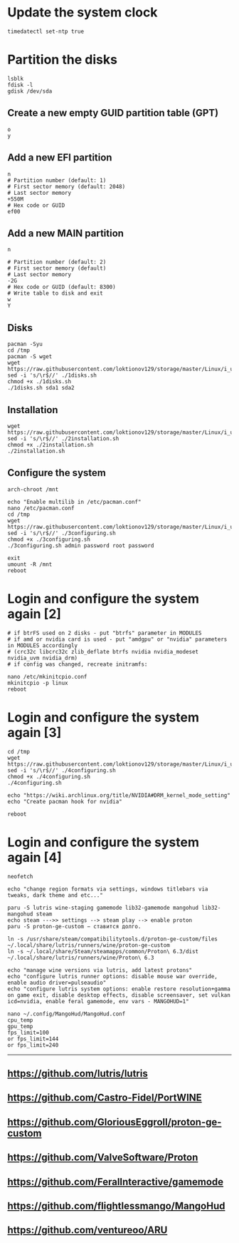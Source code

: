 # Update the system clock
```
timedatectl set-ntp true
```

# Partition the disks
```
lsblk
fdisk -l
gdisk /dev/sda
```
## Create a new empty GUID partition table (GPT)
```
o
y
```
## Add a new EFI partition
```
n
# Partition number (default: 1)
# First sector memory (default: 2048)
# Last sector memory
+550M
# Hex code or GUID
ef00
```
## Add a new MAIN partition
```
n

# Partition number (default: 2)
# First sector memory (default)
# Last sector memory
-2G
# Hex code or GUID (default: 8300)
# Write table to disk and exit
w
Y
```

## Disks
```
pacman -Syu
cd /tmp
pacman -S wget
wget https://raw.githubusercontent.com/loktionov129/storage/master/Linux/i_use_ARCH_btw/1disks.sh
sed -i 's/\r$//' ./1disks.sh
chmod +x ./1disks.sh
./1disks.sh sda1 sda2
```

## Installation
```
wget https://raw.githubusercontent.com/loktionov129/storage/master/Linux/i_use_ARCH_btw/2installation.sh
sed -i 's/\r$//' ./2installation.sh
chmod +x ./2installation.sh
./2installation.sh
```

## Configure the system
```
arch-chroot /mnt

echo "Enable multilib in /etc/pacman.conf"
nano /etc/pacman.conf
cd /tmp
wget https://raw.githubusercontent.com/loktionov129/storage/master/Linux/i_use_ARCH_btw/3configuring.sh
sed -i 's/\r$//' ./3configuring.sh
chmod +x ./3configuring.sh
./3configuring.sh admin password root password

exit
umount -R /mnt
reboot
```

# Login and configure the system again [2]
```
# if btrFS used on 2 disks - put "btrfs" parameter in MODULES
# if amd or nvidia card is used - put "amdgpu" or "nvidia" parameters in MODULES accordingly
# (crc32c libcrc32c zlib_deflate btrfs nvidia nvidia_modeset nvidia_uvm nvidia_drm)
# if config was changed, recreate initramfs:

nano /etc/mkinitcpio.conf
mkinitcpio -p linux
reboot
```

# Login and configure the system again [3]
```
cd /tmp
wget https://raw.githubusercontent.com/loktionov129/storage/master/Linux/i_use_ARCH_btw/4configuring.sh
sed -i 's/\r$//' ./4configuring.sh
chmod +x ./4configuring.sh
./4configuring.sh

echo "https://wiki.archlinux.org/title/NVIDIA#DRM_kernel_mode_setting"
echo "Create pacman hook for nvidia"

reboot
```

# Login and configure the system again [4]
```
neofetch

echo "change region formats via settings, windows titlebars via tweaks, dark theme and etc..."

paru -S lutris wine-staging gamemode lib32-gamemode mangohud lib32-mangohud steam
echo steam --->> settings --> steam play --> enable proton
paru -S proton-ge-custom − ставится долго.

ln -s /usr/share/steam/compatibilitytools.d/proton-ge-custom/files ~/.local/share/lutris/runners/wine/proton-ge-custom
ln -s ~/.local/share/Steam/steamapps/common/Proton\ 6.3/dist ~/.local/share/lutris/runners/wine/Proton\ 6.3

echo "manage wine versions via lutris, add latest protons"
echo "configure lutris runner options: disable mouse war override, enable audio driver=pulseaudio"
echo "configure lutris system options: enable restore resolution+gamma on game exit, disable desktop effects, disable screensaver, set vulkan icd=nvidia, enable feral gamemode, env vars - MANGOHUD=1"

nano ~/.config/MangoHud/MangoHud.conf
cpu_temp
gpu_temp
fps_limit=100
or fps_limit=144
or fps_limit=240
```

---
https://github.com/lutris/lutris
---
https://github.com/Castro-Fidel/PortWINE
---
https://github.com/GloriousEggroll/proton-ge-custom
---
https://github.com/ValveSoftware/Proton
---
https://github.com/FeralInteractive/gamemode
---
https://github.com/flightlessmango/MangoHud
---
https://github.com/ventureoo/ARU
---
